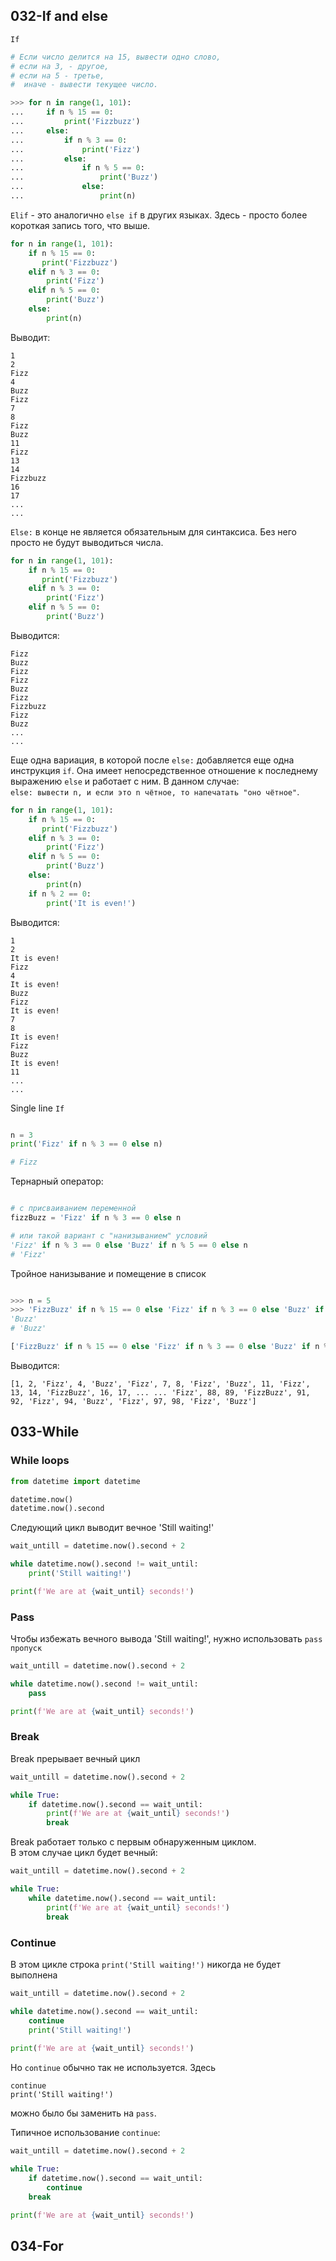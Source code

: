 ## 032-If and else

`If`

```py
# Если число делится на 15, вывести одно слово,
# если на 3, - другое,
# если на 5 - третье,
#  иначе - вывести текущее число.

>>> for n in range(1, 101):
...     if n % 15 == 0:
...         print('Fizzbuzz')
...     else:
...         if n % 3 == 0:
...             print('Fizz')
...         else:
...             if n % 5 == 0:
...                 print('Buzz')
...             else:
...                 print(n)

```

`Elif` - это аналогично `else if` в других языках. Здесь - просто более короткая запись того, что выше.  

```py
for n in range(1, 101):
    if n % 15 == 0:
       print('Fizzbuzz')
    elif n % 3 == 0:
        print('Fizz')
    elif n % 5 == 0:
        print('Buzz')
    else:
        print(n)
```

Выводит:

```
1
2
Fizz
4
Buzz
Fizz
7
8
Fizz
Buzz
11
Fizz
13
14
Fizzbuzz
16
17
...
...

```

`Else:` в конце не является обязательным для синтаксиса. Без него просто не будут выводиться числа. 

```py
for n in range(1, 101):
    if n % 15 == 0:
       print('Fizzbuzz')
    elif n % 3 == 0:
        print('Fizz')
    elif n % 5 == 0:
        print('Buzz')
```

Выводится:

```
Fizz
Buzz
Fizz
Fizz
Buzz
Fizz
Fizzbuzz
Fizz
Buzz
...
...
```

Еще одна вариация, в которой после `else:` добавляется еще одна инструкция `if`. Она имеет непосредственное отношение к последнему выражению `else` и работает с ним. В данном случае:  
 `else: вывести n, и если это n чётное, то напечатать "оно чётное"`.

```py
for n in range(1, 101):
    if n % 15 == 0:
       print('Fizzbuzz')
    elif n % 3 == 0:
        print('Fizz')
    elif n % 5 == 0:
        print('Buzz')
    else:
        print(n)
    if n % 2 == 0:
        print('It is even!')
```

Выводится:

```
1
2
It is even!
Fizz
4
It is even!
Buzz
Fizz
It is even!
7
8
It is even!
Fizz
Buzz
It is even!
11
...
...
```

Single line `If`

```py

n = 3
print('Fizz' if n % 3 == 0 else n)

# Fizz
```

Тернарный оператор:

```py

# с присваиванием переменной
fizzBuzz = 'Fizz' if n % 3 == 0 else n

# или такой вариант с "нанизыванием" условий
'Fizz' if n % 3 == 0 else 'Buzz' if n % 5 == 0 else n
# 'Fizz'
```

Тройное нанизывание и помещение в список

```py

>>> n = 5
>>> 'FizzBuzz' if n % 15 == 0 else 'Fizz' if n % 3 == 0 else 'Buzz' if n % 5 == 0 else n
'Buzz'
# 'Buzz'

['FizzBuzz' if n % 15 == 0 else 'Fizz' if n % 3 == 0 else 'Buzz' if n % 5 == 0 else n for n in range(1, 101)]

```

Выводится:

```
[1, 2, 'Fizz', 4, 'Buzz', 'Fizz', 7, 8, 'Fizz', 'Buzz', 11, 'Fizz', 13, 14, 'FizzBuzz', 16, 17, ... ... 'Fizz', 88, 89, 'FizzBuzz', 91, 92, 'Fizz', 94, 'Buzz', 'Fizz', 97, 98, 'Fizz', 'Buzz']
```

##  033-While

### While loops

```py
from datetime import datetime

datetime.now()
datetime.now().second
```

Следующий цикл выводит вечное 'Still waiting!'
```py
wait_untill = datetime.now().second + 2

while datetime.now().second != wait_until:
    print('Still waiting!')

print(f'We are at {wait_until} seconds!')
```

### Pass

Чтобы избежать вечного вывода 'Still waiting!', нужно использовать `pass` `пропуск`

```py
wait_untill = datetime.now().second + 2

while datetime.now().second != wait_until:
    pass

print(f'We are at {wait_until} seconds!')
```

### Break

Break прерывает вечный цикл

```py
wait_untill = datetime.now().second + 2

while True:
    if datetime.now().second == wait_until:
        print(f'We are at {wait_until} seconds!')
        break
```

Break работает только с первым обнаруженным циклом.  
В этом случае цикл будет вечный:

```py
wait_untill = datetime.now().second + 2

while True:
    while datetime.now().second == wait_until:
        print(f'We are at {wait_until} seconds!')
        break
```

### Continue

В этом цикле строка `print('Still waiting!')` никогда не будет выполнена

```py
wait_untill = datetime.now().second + 2

while datetime.now().second == wait_until:
    continue
    print('Still waiting!')
    
print(f'We are at {wait_until} seconds!')
```

Но `continue` обычно так не используется. Здесь 

    continue
    print('Still waiting!')

можно было бы заменить на `pass`.

Типичное использование `continue`:  

```py
wait_untill = datetime.now().second + 2

while True:
    if datetime.now().second == wait_until:
        continue
    break

print(f'We are at {wait_until} seconds!')
```

## 034-For


```py


```
